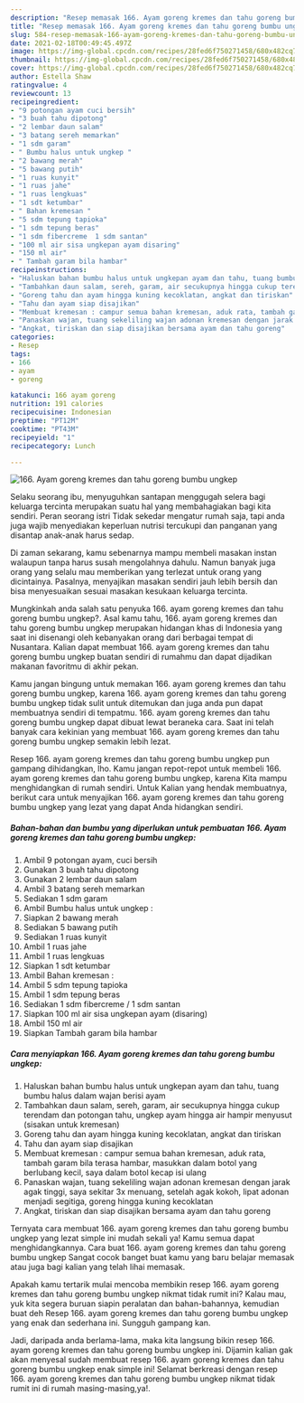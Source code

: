 ```yaml
---
description: "Resep memasak 166. Ayam goreng kremes dan tahu goreng bumbu ungkep yang lezat dan Mudah Dibuat"
title: "Resep memasak 166. Ayam goreng kremes dan tahu goreng bumbu ungkep yang lezat dan Mudah Dibuat"
slug: 584-resep-memasak-166-ayam-goreng-kremes-dan-tahu-goreng-bumbu-ungkep-yang-lezat-dan-mudah-dibuat
date: 2021-02-18T00:49:45.497Z
image: https://img-global.cpcdn.com/recipes/28fed6f750271458/680x482cq70/166-ayam-goreng-kremes-dan-tahu-goreng-bumbu-ungkep-foto-resep-utama.jpg
thumbnail: https://img-global.cpcdn.com/recipes/28fed6f750271458/680x482cq70/166-ayam-goreng-kremes-dan-tahu-goreng-bumbu-ungkep-foto-resep-utama.jpg
cover: https://img-global.cpcdn.com/recipes/28fed6f750271458/680x482cq70/166-ayam-goreng-kremes-dan-tahu-goreng-bumbu-ungkep-foto-resep-utama.jpg
author: Estella Shaw
ratingvalue: 4
reviewcount: 13
recipeingredient:
- "9 potongan ayam cuci bersih"
- "3 buah tahu dipotong"
- "2 lembar daun salam"
- "3 batang sereh memarkan"
- "1 sdm garam"
- " Bumbu halus untuk ungkep "
- "2 bawang merah"
- "5 bawang putih"
- "1 ruas kunyit"
- "1 ruas jahe"
- "1 ruas lengkuas"
- "1 sdt ketumbar"
- " Bahan kremesan "
- "5 sdm tepung tapioka"
- "1 sdm tepung beras"
- "1 sdm fibercreme  1 sdm santan"
- "100 ml air sisa ungkepan ayam disaring"
- "150 ml air"
- " Tambah garam bila hambar"
recipeinstructions:
- "Haluskan bahan bumbu halus untuk ungkepan ayam dan tahu, tuang bumbu halus dalam wajan berisi ayam"
- "Tambahkan daun salam, sereh, garam, air secukupnya hingga cukup terendam dan potongan tahu, ungkep ayam hingga air hampir menyusut (sisakan untuk kremesan)"
- "Goreng tahu dan ayam hingga kuning kecoklatan, angkat dan tiriskan"
- "Tahu dan ayam siap disajikan"
- "Membuat kremesan : campur semua bahan kremesan, aduk rata, tambah garam bila terasa hambar, masukkan dalam botol yang berlubang kecil, saya dalam botol kecap isi ulang"
- "Panaskan wajan, tuang sekeliling wajan adonan kremesan dengan jarak agak tinggi, saya sekitar 3x menuang, setelah agak kokoh, lipat adonan menjadi segitiga, goreng hingga kuning kecoklatan"
- "Angkat, tiriskan dan siap disajikan bersama ayam dan tahu goreng"
categories:
- Resep
tags:
- 166
- ayam
- goreng

katakunci: 166 ayam goreng 
nutrition: 191 calories
recipecuisine: Indonesian
preptime: "PT12M"
cooktime: "PT43M"
recipeyield: "1"
recipecategory: Lunch

---
```



![166. Ayam goreng kremes dan tahu goreng bumbu ungkep](https://img-global.cpcdn.com/recipes/28fed6f750271458/680x482cq70/166-ayam-goreng-kremes-dan-tahu-goreng-bumbu-ungkep-foto-resep-utama.jpg)

Selaku seorang ibu, menyuguhkan santapan menggugah selera bagi keluarga tercinta merupakan suatu hal yang membahagiakan bagi kita sendiri. Peran seorang istri Tidak sekedar mengatur rumah saja, tapi anda juga wajib menyediakan keperluan nutrisi tercukupi dan panganan yang disantap anak-anak harus sedap.

Di zaman  sekarang, kamu sebenarnya mampu membeli masakan instan walaupun tanpa harus susah mengolahnya dahulu. Namun banyak juga orang yang selalu mau memberikan yang terlezat untuk orang yang dicintainya. Pasalnya, menyajikan masakan sendiri jauh lebih bersih dan bisa menyesuaikan sesuai masakan kesukaan keluarga tercinta. 



Mungkinkah anda salah satu penyuka 166. ayam goreng kremes dan tahu goreng bumbu ungkep?. Asal kamu tahu, 166. ayam goreng kremes dan tahu goreng bumbu ungkep merupakan hidangan khas di Indonesia yang saat ini disenangi oleh kebanyakan orang dari berbagai tempat di Nusantara. Kalian dapat membuat 166. ayam goreng kremes dan tahu goreng bumbu ungkep buatan sendiri di rumahmu dan dapat dijadikan makanan favoritmu di akhir pekan.

Kamu jangan bingung untuk memakan 166. ayam goreng kremes dan tahu goreng bumbu ungkep, karena 166. ayam goreng kremes dan tahu goreng bumbu ungkep tidak sulit untuk ditemukan dan juga anda pun dapat membuatnya sendiri di tempatmu. 166. ayam goreng kremes dan tahu goreng bumbu ungkep dapat dibuat lewat beraneka cara. Saat ini telah banyak cara kekinian yang membuat 166. ayam goreng kremes dan tahu goreng bumbu ungkep semakin lebih lezat.

Resep 166. ayam goreng kremes dan tahu goreng bumbu ungkep pun gampang dihidangkan, lho. Kamu jangan repot-repot untuk membeli 166. ayam goreng kremes dan tahu goreng bumbu ungkep, karena Kita mampu menghidangkan di rumah sendiri. Untuk Kalian yang hendak membuatnya, berikut cara untuk menyajikan 166. ayam goreng kremes dan tahu goreng bumbu ungkep yang lezat yang dapat Anda hidangkan sendiri.

<!--inarticleads1-->

##### Bahan-bahan dan bumbu yang diperlukan untuk pembuatan 166. Ayam goreng kremes dan tahu goreng bumbu ungkep:

1. Ambil 9 potongan ayam, cuci bersih
1. Gunakan 3 buah tahu dipotong
1. Gunakan 2 lembar daun salam
1. Ambil 3 batang sereh memarkan
1. Sediakan 1 sdm garam
1. Ambil  Bumbu halus untuk ungkep :
1. Siapkan 2 bawang merah
1. Sediakan 5 bawang putih
1. Sediakan 1 ruas kunyit
1. Ambil 1 ruas jahe
1. Ambil 1 ruas lengkuas
1. Siapkan 1 sdt ketumbar
1. Ambil  Bahan kremesan :
1. Ambil 5 sdm tepung tapioka
1. Ambil 1 sdm tepung beras
1. Sediakan 1 sdm fibercreme / 1 sdm santan
1. Siapkan 100 ml air sisa ungkepan ayam (disaring)
1. Ambil 150 ml air
1. Siapkan  Tambah garam bila hambar




<!--inarticleads2-->

##### Cara menyiapkan 166. Ayam goreng kremes dan tahu goreng bumbu ungkep:

1. Haluskan bahan bumbu halus untuk ungkepan ayam dan tahu, tuang bumbu halus dalam wajan berisi ayam
1. Tambahkan daun salam, sereh, garam, air secukupnya hingga cukup terendam dan potongan tahu, ungkep ayam hingga air hampir menyusut (sisakan untuk kremesan)
1. Goreng tahu dan ayam hingga kuning kecoklatan, angkat dan tiriskan
1. Tahu dan ayam siap disajikan
1. Membuat kremesan : campur semua bahan kremesan, aduk rata, tambah garam bila terasa hambar, masukkan dalam botol yang berlubang kecil, saya dalam botol kecap isi ulang
1. Panaskan wajan, tuang sekeliling wajan adonan kremesan dengan jarak agak tinggi, saya sekitar 3x menuang, setelah agak kokoh, lipat adonan menjadi segitiga, goreng hingga kuning kecoklatan
1. Angkat, tiriskan dan siap disajikan bersama ayam dan tahu goreng




Ternyata cara membuat 166. ayam goreng kremes dan tahu goreng bumbu ungkep yang lezat simple ini mudah sekali ya! Kamu semua dapat menghidangkannya. Cara buat 166. ayam goreng kremes dan tahu goreng bumbu ungkep Sangat cocok banget buat kamu yang baru belajar memasak atau juga bagi kalian yang telah lihai memasak.

Apakah kamu tertarik mulai mencoba membikin resep 166. ayam goreng kremes dan tahu goreng bumbu ungkep nikmat tidak rumit ini? Kalau mau, yuk kita segera buruan siapin peralatan dan bahan-bahannya, kemudian buat deh Resep 166. ayam goreng kremes dan tahu goreng bumbu ungkep yang enak dan sederhana ini. Sungguh gampang kan. 

Jadi, daripada anda berlama-lama, maka kita langsung bikin resep 166. ayam goreng kremes dan tahu goreng bumbu ungkep ini. Dijamin kalian gak akan menyesal sudah membuat resep 166. ayam goreng kremes dan tahu goreng bumbu ungkep enak simple ini! Selamat berkreasi dengan resep 166. ayam goreng kremes dan tahu goreng bumbu ungkep nikmat tidak rumit ini di rumah masing-masing,ya!.

